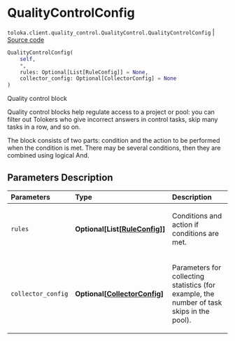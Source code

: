 # QualityControlConfig
`toloka.client.quality_control.QualityControl.QualityControlConfig` | [Source code](https://github.com/Toloka/toloka-kit/blob/v1.1.4/src/client/quality_control.py#L108)

```python
QualityControlConfig(
    self,
    *,
    rules: Optional[List[RuleConfig]] = None,
    collector_config: Optional[CollectorConfig] = None
)
```

Quality control block


Quality control blocks help regulate access to a project or pool: you can filter out Tolokers who give incorrect answers
in control tasks, skip many tasks in a row, and so on.

The block consists of two parts: condition and the action to be performed when the condition is met.
There may be several conditions, then they are combined using logical And.

## Parameters Description

| Parameters | Type | Description |
| :----------| :----| :-----------|
`rules`|**Optional\[List\[[RuleConfig](toloka.client.quality_control.QualityControl.QualityControlConfig.RuleConfig.md)\]\]**|<p>Conditions and action if conditions are met.</p>
`collector_config`|**Optional\[[CollectorConfig](toloka.client.collectors.CollectorConfig.md)\]**|<p>Parameters for collecting statistics (for example, the number of task skips in the pool).</p>
